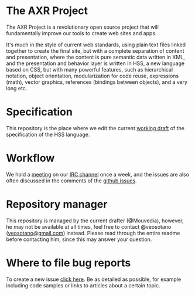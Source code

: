 The AXR Project
===============
The AXR Project is a revolutionary open source project that will fundamentally improve our tools to create web sites and apps.

It's much in the style of current web standards, using plain text files linked together to create the final site, but with a complete separation of content and presentation, where the content is pure semantic data written in XML, and the presentation and behavior layer is written in HSS, a new language based on CSS, but with many powerful features, such as hierarchical notation, object orientation, modularization for code reuse, expressions (math), vector graphics, references (bindings between objects), and a very long etc.

Specification
=============
This repository is the place where we edit the current [working draft](http://spec.axr.vg/specification.html) of the specification of the HSS language.

Workflow
========
We hold a [meeting](http://axr.vg/wiki/Spec_Meetings) on our [IRC channel](irc://irc.freenode.net:6667/axr) once a week, and the issues are also often discussed in the comments of the [github issues](https://github.com/AXR/Specification/issues).

Repository manager
==================
This repository is managed by the current drafter (@Mouvedia), however, he may not be available at all times, feel free to contact @veosotano (veosotano@gmail.com) instead. Please read through the entire readme before contacting him, since this may answer your question.

Where to file bug reports
=========================
To create a new issue [click here](https://github.com/AXR/Specification/issues/new). Be as detailed as possible, for example including code samples or links to articles about a certain topic.